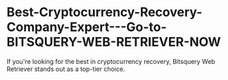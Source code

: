 # Best-Cryptocurrency-Recovery-Company-Expert---Go-to-BITSQUERY-WEB-RETRIEVER-NOW
If you're looking for the best in cryptocurrency recovery, Bitsquery Web Retriever stands out as a top-tier choice.
